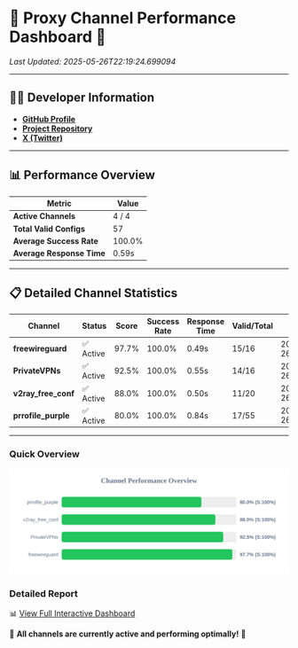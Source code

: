 # 🌟 Proxy Channel Performance Dashboard 🌟

_Last Updated: 2025-05-26T22:19:24.699094_

---

## 👩‍💻 Developer Information

- **[GitHub Profile](https://github.com/4n0nymou3)**  
- **[Project Repository](https://github.com/4n0nymou3/multi-proxy-config-fetcher)**  
- **[X (Twitter)](https://x.com/4n0nymou3)**  

---

## 📊 Performance Overview

| Metric                | Value       |
|-----------------------|-------------|
| **Active Channels**   | 4 / 4       |
| **Total Valid Configs** | 57          |
| **Average Success Rate** | 100.0%      |
| **Average Response Time** | 0.59s       |

---

## 📋 Detailed Channel Statistics

| Channel          | Status     | Score  | Success Rate | Response Time | Valid/Total | Last Success               |
|------------------|------------|--------|--------------|---------------|-------------|----------------------------|
| **freewireguard**  | ✅ Active  | 97.7%  | 100.0% | 0.49s         | 15/16       | 2025-05-26T22:19:24.697359 |
| **PrivateVPNs**  | ✅ Active  | 92.5%  | 100.0% | 0.55s         | 14/16       | 2025-05-26T22:19:24.178684 |
| **v2ray_free_conf**  | ✅ Active  | 88.0%  | 100.0% | 0.50s         | 11/20       | 2025-05-26T22:19:23.594167 |
| **prrofile_purple**  | ✅ Active  | 80.0%  | 100.0% | 0.84s         | 17/55       | 2025-05-26T22:19:23.010246 |

---

### Quick Overview
<div align="center">
  <a href="https://raw.githubusercontent.com/nullluser/NullRepo/refs/heads/main/assets/channel_stats_chart.svg">
    <img src="https://raw.githubusercontent.com/nullluser/NullRepo/refs/heads/main/assets/channel_stats_chart.svg" alt="Source Performance Statistics" width="800">
  </a>
</div>

### Detailed Report
📊 [View Full Interactive Dashboard](https://htmlpreview.github.io/?https://github.com/nullluser/NullRepo/blob/main/assets/performance_report.html)

🎉 **All channels are currently active and performing optimally!** 🎉
